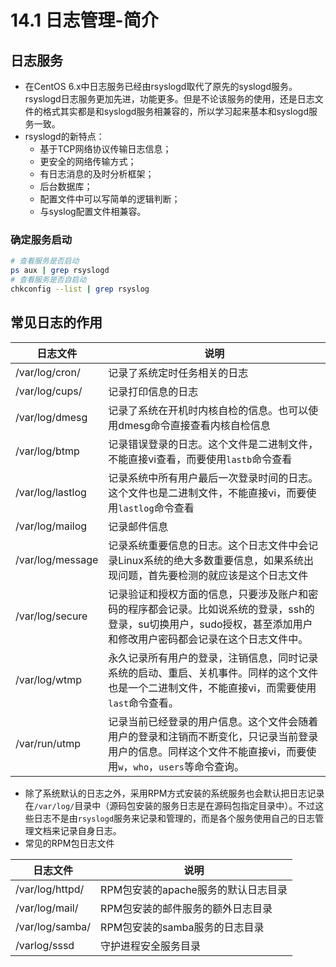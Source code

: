 # 14.1 日志管理-简介

## 日志服务
- 在CentOS 6.x中日志服务已经由rsyslogd取代了原先的syslogd服务。rsyslogd日志服务更加先进，功能更多。但是不论该服务的使用，还是日志文件的格式其实都是和syslogd服务相兼容的，所以学习起来基本和syslogd服务一致。
- rsyslogd的新特点：
    - 基于TCP网络协议传输日志信息；
    - 更安全的网络传输方式；
    - 有日志消息的及时分析框架；
    - 后台数据库；
    - 配置文件中可以写简单的逻辑判断；
    - 与syslog配置文件相兼容。
### 确定服务启动
```bash
# 查看服务是否启动
ps aux | grep rsyslogd
# 查看服务是否自启动
chkconfig --list | grep rsyslog
```
## 常见日志的作用
| 日志文件 | 说明 |
| ---- | ---- |
| /var/log/cron/ | 记录了系统定时任务相关的日志 |
| /var/log/cups/ | 记录打印信息的日志 |
| /var/log/dmesg | 记录了系统在开机时内核自检的信息。也可以使用dmesg命令直接查看内核自检信息 |
| /var/log/btmp | 记录错误登录的日志。这个文件是二进制文件，不能直接vi查看，而要使用`lastb`命令查看 |
| /var/log/lastlog | 记录系统中所有用户最后一次登录时间的日志。这个文件也是二进制文件，不能直接vi，而要使用`lastlog`命令查看 |
| /var/log/mailog | 记录邮件信息 |
| /var/log/message | 记录系统重要信息的日志。这个日志文件中会记录Linux系统的绝大多数重要信息，如果系统出现问题，首先要检测的就应该是这个日志文件 |
| /var/log/secure | 记录验证和授权方面的信息，只要涉及账户和密码的程序都会记录。比如说系统的登录，ssh的登录，su切换用户，sudo授权，甚至添加用户和修改用户密码都会记录在这个日志文件中。 |
| /var/log/wtmp | 永久记录所有用户的登录，注销信息，同时记录系统的启动、重启、关机事件。同样的这个文件也是一个二进制文件，不能直接vi，而需要使用`last`命令查看。 |
| /var/run/utmp | 记录当前已经登录的用户信息。这个文件会随着用户的登录和注销而不断变化，只记录当前登录用户的信息。同样这个文件不能直接vi，而要使用`w`，`who`，`users`等命令查询。 |

- 除了系统默认的日志之外，采用RPM方式安装的系统服务也会默认把日志记录在`/var/log/`目录中（源码包安装的服务日志是在源码包指定目录中）。不过这些日志不是由`rsyslogd`服务来记录和管理的，而是各个服务使用自己的日志管理文档来记录自身日志。
- 常见的RPM包日志文件

| 日志文件 | 说明 |
| ---- | ---- |
| /var/log/httpd/ | RPM包安装的apache服务的默认日志目录 |
| /var/log/mail/ | RPM包安装的邮件服务的额外日志目录 |
| /var/log/samba/ | RPM包安装的samba服务的日志目录 |
| /varlog/sssd | 守护进程安全服务目录 |
